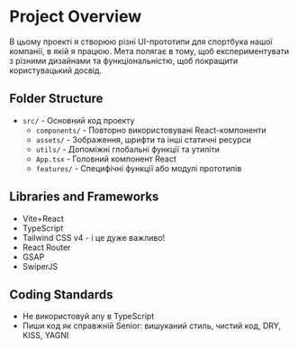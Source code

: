# Project Overview

В цьому проекті я створюю різні UI-прототипи для спортбука нашої компанії, в якій я працюю. Мета полягає в тому, щоб експериментувати з різними дизайнами та функціональністю, щоб покращити користувацький досвід.

## Folder Structure

- `src/` - Основний код проекту
  - `components/` - Повторно використовувані React-компоненти
  - `assets/` - Зображення, шрифти та інші статичні ресурси
  - `utils/` - Допоміжні глобальні функції та утиліти
  - `App.tsx` - Головний компонент React
  - `features/` - Специфічні функції або модулі прототипів

## Libraries and Frameworks

- Vite+React
- TypeScript
- Tailwind CSS v4 - і це дуже важливо!
- React Router
- GSAP
- SwiperJS

## Coding Standards

- Не використовуй any в TypeScript
- Пиши код як справжній Senior: вишуканий стиль, чистий код, DRY, KISS, YAGNI
